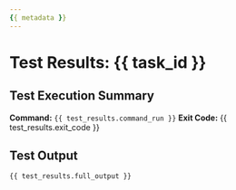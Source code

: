 ```yaml
---
{{ metadata }}
---
```


# Test Results: {{ task_id }}

## Test Execution Summary

**Command:** `{{ test_results.command_run }}`
**Exit Code:** {{ test_results.exit_code }}

## Test Output

```
{{ test_results.full_output }}
```